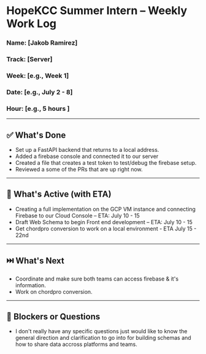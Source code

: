 # HopeKCC Summer Intern – Weekly Work Log

### Name: [Jakob Ramirez]
### Track: [Server]
### Week: [e.g., Week 1]
### Date: [e.g., July 2 - 8]
### Hour: [e.g., 5 hours ]

---

## ✅ What's Done
- Set up a FastAPI backend that returns to a local address. 
- Added a firebase console and connected it to our server
- Created a file that creates a test token to test/debug the firebase setup.
- Reviewed a some of the PRs that are up right now.

---

## 🔄 What's Active (with ETA)
- Creating a full implementation on the GCP VM instance and connecting Firebase to our Cloud Console – ETA: July 10 - 15  
- Draft Web Schema to begin Front end development – ETA: July 10 - 15
- Get chordpro conversion to work on a local environment - ETA July 15 - 22nd  

---

## ⏭️ What's Next
- Coordinate and make sure both teams can access firebase & it's information.
- Work on chordpro conversion.

---

## 🛑 Blockers or Questions
- I don't really have any specific questions just would like to know the general direction and clarification to go into for building schemas and how to share data accross platforms and teams.

